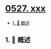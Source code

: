 # [0527. xxx](https://github.com/Tdahuyou/TNotes.leetcode/tree/main/notes/0527.%20xxx)

<!-- region:toc -->

- [1. 📝 概述](#1--概述)

<!-- endregion:toc -->

## 1. 📝 概述
